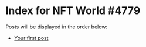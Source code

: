 # Index for NFT World #4779
Posts will be displayed in the order below:

- [Your first post](./001-first.md)

